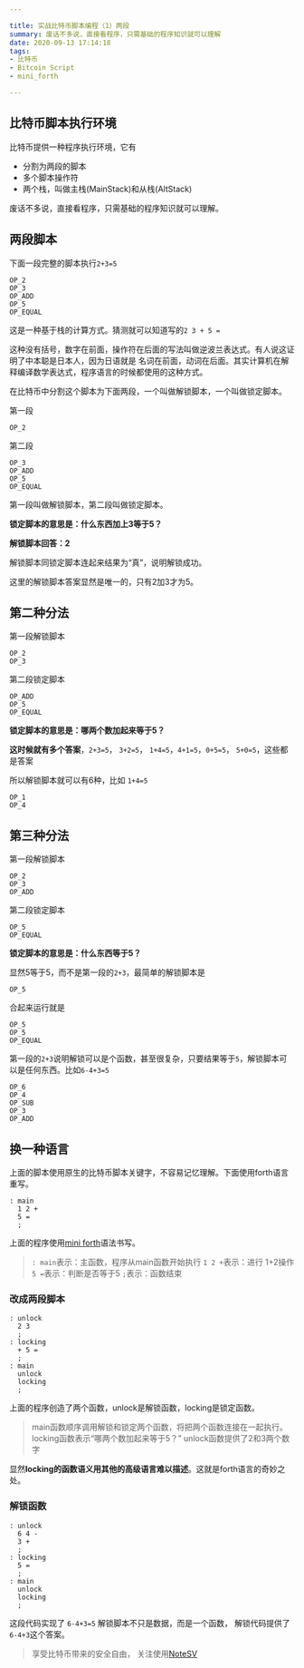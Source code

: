 ```yaml
---

title: 实战比特币脚本编程（1）两段
summary: 废话不多说，直接看程序，只需基础的程序知识就可以理解
date: 2020-09-13 17:14:18
tags:
- 比特币
- Bitcoin Script
- mini_forth

---
```


## 比特币脚本执行环境
比特币提供一种程序执行环境，它有

 - 分割为两段的脚本 
 - 多个脚本操作符 
 - 两个栈，叫做主栈(MainStack)和从栈(AltStack)

废话不多说，直接看程序，只需基础的程序知识就可以理解。

## 两段脚本

下面一段完整的脚本执行```2+3=5```

```plain
OP_2
OP_3
OP_ADD
OP_5
OP_EQUAL
```
这是一种基于栈的计算方式。猜测就可以知道写的```2 3 + 5 =```

这种没有括号，数字在前面，操作符在后面的写法叫做逆波兰表达式。有人说这证明了中本聪是日本人，因为日语就是 名词在前面，动词在后面。其实计算机在解释编译数学表达式，程序语言的时候都使用的这种方式。

在比特币中分割这个脚本为下面两段，一个叫做解锁脚本，一个叫做锁定脚本。

第一段

```plain
OP_2
```
第二段
```plain
OP_3
OP_ADD
OP_5
OP_EQUAL
```
第一段叫做解锁脚本，第二段叫做锁定脚本。

**锁定脚本的意思是：什么东西加上3等于5？**

**解锁脚本回答：2**

解锁脚本同锁定脚本连起来结果为“真”，说明解锁成功。

这里的解锁脚本答案显然是唯一的，只有2加3才为5。

## 第二种分法

第一段解锁脚本

```plain
OP_2
OP_3
```
第二段锁定脚本
```plain
OP_ADD
OP_5
OP_EQUAL
```
**锁定脚本的意思是：哪两个数加起来等于5？**

**这时候就有多个答案**，```2+3=5```， ```3+2=5```， ```1+4=5```，```4+1=5```，```0+5=5```， ```5+0=5```，这些都是答案

所以解锁脚本就可以有6种，比如 ```1+4=5```

```plain
OP_1
OP_4
```
## 第三种分法

第一段解锁脚本

```plain
OP_2
OP_3
OP_ADD
```
第二段锁定脚本
```plain
OP_5
OP_EQUAL
```
**锁定脚本的意思是：什么东西等于5？**

显然5等于5，而不是第一段的```2+3```，最简单的解锁脚本是

```plain
OP_5
```
合起来运行就是
```plain
OP_5
OP_5
OP_EQUAL
```
第一段的```2+3```说明解锁可以是个函数，甚至很复杂，只要结果等于```5```，解锁脚本可以是任何东西。比如```6-4+3=5```

```plain
OP_6
OP_4
OP_SUB
OP_3
OP_ADD
```
## 换一种语言

上面的脚本使用原生的比特币脚本关键字，不容易记忆理解。下面使用forth语言重写。

```plain
: main 
  1 2 +
  5 =
  ;
```
上面的程序使用[mini forth](https://github.com/Ljzn/mini_forth)语法书写。
>```: main```表示：主函数，程序从main函数开始执行
>```1 2 +```表示：进行 1+2操作
>```5 =```表示：判断是否等于5
>```;```表示：函数结束
### 改成两段脚本

```plain
: unlock
  2 3
  ;
: locking
  + 5 =
  ;
: main
  unlock
  locking
  ;
```
上面的程序创造了两个函数，unlock是解锁函数，locking是锁定函数。
>main函数顺序调用解锁和锁定两个函数，将把两个函数连接在一起执行。
>locking函数表示“哪两个数加起来等于5？”
>unlock函数提供了2和3两个数字

显然**locking的函数语义用其他的高级语言难以描述**。这就是forth语言的奇妙之处。

### 解锁函数

```plain
: unlock
  6 4 -
  3 +
  ;
: locking
  5 =
  ;
: main
  unlock
  locking
  ;
```
这段代码实现了 ```6-4+3=5```
解锁脚本不只是数据，而是一个函数， 解锁代码提供了```6-4+3```这个答案。


> 享受比特币带来的安全自由， 关注使用[NoteSV](https://note.sv)
